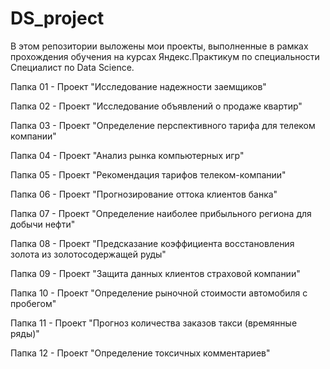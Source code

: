 # DS_project

В этом репозитории выложены мои проекты, выполненные в рамках прохождения обучения на курсах Яндекс.Практикум по специальности Специалист по Data Science.

Папка 01 - Проект "Исследование надежности заемщиков"

Папка 02 - Проект "Исследование объявлений о продаже квартир"

Папка 03 - Проект "Определение перспективного тарифа для телеком компании"

Папка 04 - Проект "Анализ рынка компьютерных игр"

Папка 05 - Проект "Рекомендация тарифов телеком-компании"

Папка 06 - Проект "Прогнозирование оттока клиентов банка"

Папка 07 - Проект "Определение наиболее прибыльного региона для добычи нефти"

Папка 08 - Проект "Предсказание коэффициента восстановления золота из золотосодержащей руды"

Папка 09 - Проект "Защита данных клиентов страховой компании"

Папка 10 - Проект "Определение рыночной стоимости автомобиля с пробегом"

Папка 11 - Проект "Прогноз количества заказов такси (времянные ряды)"

Папка 12 - Проект "Определение токсичных комментариев"
